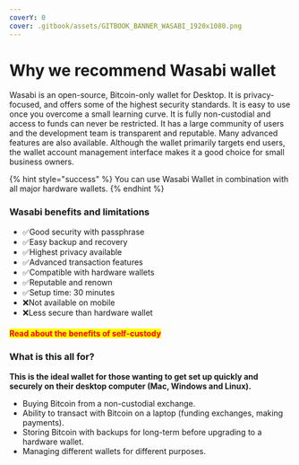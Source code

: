 ```yaml
---
coverY: 0
cover: .gitbook/assets/GITBOOK_BANNER_WASABI_1920x1080.png
---
```


# Why we recommend Wasabi wallet

Wasabi is an open-source, Bitcoin-only wallet for Desktop. It is privacy-focused, and offers some of the highest security standards. It is easy to use once you overcome a small learning curve. It is fully non-custodial and access to funds can never be restricted. It has a large community of users and the development team is transparent and reputable. Many advanced features are also available. Although the wallet primarily targets end users, the wallet account management interface makes it a good choice for small business owners.

{% hint style="success" %}
You can use Wasabi Wallet in combination with all major hardware wallets.
{% endhint %}

### Wasabi benefits and limitations

* ✅Good security with passphrase
* ✅Easy backup and recovery
* ✅Highest privacy available
* ✅Advanced transaction features
* ✅Compatible with hardware wallets
* ✅Reputable and renown
* ✅Setup time: 30 minutes
* ❌Not available on mobile
* ❌Less secure than hardware wallet

#### <mark style="color:red;">**Read about the benefits of self-custody**</mark>

### **What is this all for?**

**This is the ideal wallet for those wanting to get set up quickly and securely on their desktop computer (Mac, Windows and Linux).**

* Buying Bitcoin from a non-custodial exchange.&#x20;
* Ability to transact with Bitcoin on a laptop (funding exchanges, making payments).&#x20;
* Storing Bitcoin with backups for long-term before upgrading to a hardware wallet.&#x20;
* Managing different wallets for different purposes.
